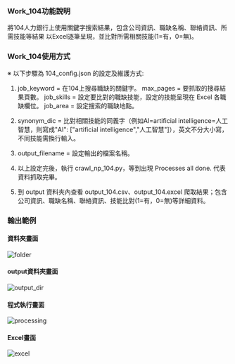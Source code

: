### Work_104功能說明
將104人力銀行上使用關鍵字搜索結果，包含公司資訊、職缺名稱、聯絡資訊、所需技能等結果
以Excel逐筆呈現，並比對所需相關技能(1=有，0=無)。

### Work_104使用方式

※	以下步驟為 104_config.json 的設定及維護方式:

1.	job_keyword = 在104上搜尋職缺的關鍵字。
    max_pages = 要抓取的搜尋結果頁數。
    job_skills = 設定要比對的職缺技能，設定的技能呈現在 Excel 各職缺欄位。
    job_area = 設定搜索的職缺地點。

2.	synonym_dic = 比對相關技能的同義字（例如AI=artificial intelligence=人工智慧，則寫成"AI": ["artificial intelligence","人工智慧"]），英文不分大小寫，不同技能需換行輸入。

3.	output_filename = 設定輸出的檔案名稱。

4.	以上設定完後，執行 crawl_np_104.py，等到出現 Processes all done. 代表資料抓取完畢。

5.	到 output 資料夾內查看 output_104.csv、output_104.excel 爬取結果；包含公司資訊、職缺名稱、聯絡資訊、技能比對(1=有，0=無)等詳細資料。

### 輸出範例
#### 資料夾畫面
![folder](https://github.com/marx1992620/work_104/blob/main/demo/folder.png)
#### output資料夾畫面
![output_dir](https://github.com/marx1992620/work_104/blob/main/demo/output_dir.png)
#### 程式執行畫面
![processing](https://github.com/marx1992620/work_104/blob/main/demo/processing.png)
#### Excel畫面
![excel](https://github.com/marx1992620/work_104/blob/main/demo/output_file.png)

